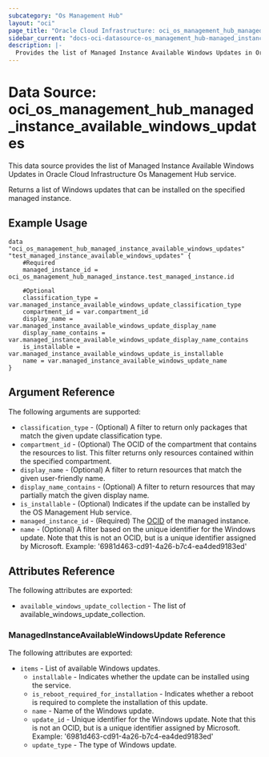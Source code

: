 ```yaml
---
subcategory: "Os Management Hub"
layout: "oci"
page_title: "Oracle Cloud Infrastructure: oci_os_management_hub_managed_instance_available_windows_updates"
sidebar_current: "docs-oci-datasource-os_management_hub-managed_instance_available_windows_updates"
description: |-
  Provides the list of Managed Instance Available Windows Updates in Oracle Cloud Infrastructure Os Management Hub service
---
```


# Data Source: oci_os_management_hub_managed_instance_available_windows_updates
This data source provides the list of Managed Instance Available Windows Updates in Oracle Cloud Infrastructure Os Management Hub service.

Returns a list of Windows updates that can be installed on the specified managed instance.


## Example Usage

```hcl
data "oci_os_management_hub_managed_instance_available_windows_updates" "test_managed_instance_available_windows_updates" {
	#Required
	managed_instance_id = oci_os_management_hub_managed_instance.test_managed_instance.id

	#Optional
	classification_type = var.managed_instance_available_windows_update_classification_type
	compartment_id = var.compartment_id
	display_name = var.managed_instance_available_windows_update_display_name
	display_name_contains = var.managed_instance_available_windows_update_display_name_contains
	is_installable = var.managed_instance_available_windows_update_is_installable
	name = var.managed_instance_available_windows_update_name
}
```

## Argument Reference

The following arguments are supported:

* `classification_type` - (Optional) A filter to return only packages that match the given update classification type.
* `compartment_id` - (Optional) The OCID of the compartment that contains the resources to list. This filter returns only resources contained within the specified compartment.
* `display_name` - (Optional) A filter to return resources that match the given user-friendly name.
* `display_name_contains` - (Optional) A filter to return resources that may partially match the given display name.
* `is_installable` - (Optional) Indicates if the update can be installed by the OS Management Hub service.
* `managed_instance_id` - (Required) The [OCID](https://docs.cloud.oracle.com/iaas/Content/General/Concepts/identifiers.htm) of the managed instance.
* `name` - (Optional) A filter based on the unique identifier for the Windows update. Note that this is not an OCID, but is a unique identifier assigned by Microsoft.  Example: '6981d463-cd91-4a26-b7c4-ea4ded9183ed' 


## Attributes Reference

The following attributes are exported:

* `available_windows_update_collection` - The list of available_windows_update_collection.

### ManagedInstanceAvailableWindowsUpdate Reference

The following attributes are exported:

* `items` - List of available Windows updates.
	* `installable` - Indicates whether the update can be installed using the service.
	* `is_reboot_required_for_installation` - Indicates whether a reboot is required to complete the installation of this update.
	* `name` - Name of the Windows update.
	* `update_id` - Unique identifier for the Windows update. Note that this is not an OCID, but is a unique identifier assigned by Microsoft.  Example: '6981d463-cd91-4a26-b7c4-ea4ded9183ed' 
	* `update_type` - The type of Windows update.


